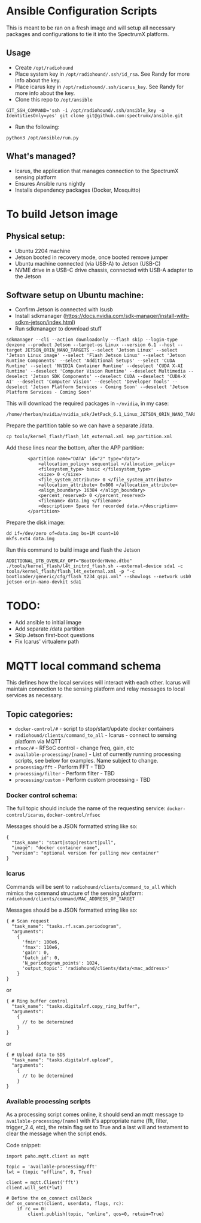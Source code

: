 # Ansible Configuration Scripts
This is meant to be ran on a fresh image and will setup all necessary packages and configurations to tie it into the SpectrumX platform.  

## Usage

- Create `/opt/radiohound`
- Place system key in `/opt/radiohound/.ssh/id_rsa`.  See Randy for more info about the key.
- Place icarus key in `/opt/radiohound/.ssh/icarus_key`.  See Randy for more info about the key.
- Clone this repo to `/opt/ansible`
```
GIT_SSH_COMMAND='ssh -i /opt/radiohound/.ssh/ansible_key -o IdentitiesOnly=yes' git clone git@github.com:spectrumx/ansible.git
```
- Run the following:
```
python3 /opt/ansible/run.py
```


## What's managed?
- Icarus, the application that manages connection to the SpectrumX sensing platform
- Ensures Ansible runs nightly
- Installs dependency packages (Docker, Mosquitto)



# To build Jetson image

## Physical setup:
- Ubuntu 2204 machine
- Jetson booted in recovery mode, once booted remove jumper
- Ubuntu machine connected (via USB-A) to Jetson (USB-C)
- NVME drive in a USB-C drive chassis, connected with USB-A adapter to the Jetson

## Software setup on Ubuntu machine:
- Confirm Jetson is connected with lsusb
- Install sdkmanager (https://docs.nvidia.com/sdk-manager/install-with-sdkm-jetson/index.html)
- Run sdkmanager to download stuff
```
sdkmanager --cli --action downloadonly --flash skip --login-type devzone --product Jetson --target-os Linux --version 6.1 --host --target JETSON_ORIN_NANO_TARGETS --select 'Jetson Linux' --select 'Jetson Linux image' --select 'Flash Jetson Linux' --select 'Jetson Runtime Components' --select 'Additional Setups' --select 'CUDA Runtime' --select 'NVIDIA Container Runtime' --deselect 'CUDA X-AI Runtime' --deselect 'Computer Vision Runtime' --deselect Multimedia --deselect 'Jetson SDK Components' --deselect CUDA --deselect 'CUDA-X AI' --deselect 'Computer Vision' --deselect 'Developer Tools' --deselect 'Jetson Platform Services - Coming Soon' --deselect 'Jetson Platform Services - Coming Soon'
```

This will download the required packages in `~/nvidia`, in my case:
```
/home/rherban/nvidia/nvidia_sdk/JetPack_6.1_Linux_JETSON_ORIN_NANO_TARGETS/Linux_for_Tegra
```

Prepare the partition table so we can have a separate /data.
```
cp tools/kernel_flash/flash_l4t_external.xml mep_partition.xml
```
Add these lines near the bottom, after the APP partition:
```
        <partition name="DATA" id="2" type="data">
            <allocation_policy> sequential </allocation_policy>
            <filesystem_type> basic </filesystem_type>
            <size> 0 </size>
            <file_system_attribute> 0 </file_system_attribute>
            <allocation_attribute> 0x808 </allocation_attribute>
            <align_boundary> 16384 </align_boundary>
            <percent_reserved> 0 </percent_reserved>
            <filename> data.img </filename>
            <description> Space for recorded data.</description>
        </partition>
```
Prepare the disk image:
```
dd if=/dev/zero of=data.img bs=1M count=10 
mkfs.ext4 data.img  
```

Run this command to build image and flash the Jetson

```
ADDITIONAL_DTB_OVERLAY_OPT="BootOrderNvme.dtbo" ./tools/kernel_flash/l4t_initrd_flash.sh --external-device sda1 -c tools/kernel_flash/flash_l4t_external.xml -p "-c bootloader/generic/cfg/flash_t234_qspi.xml" --showlogs --network usb0 jetson-orin-nano-devkit sda1
```


# TODO:
- Add ansible to initial image
- Add separate /data partition
- Skip Jetson first-boot questions
- Fix Icarus' virtualenv path






# MQTT local command schema
This defines how the local services will interact with each other. Icarus will maintain connection to the sensing platform and relay messages to local services as necessary.  

## Topic categories:
- `docker-control/#` - script to stop/start/update docker containers
- `radiohound/clients/command_to_all` - Icarus - connect to sensing platform via MQTT
- `rfsoc/#` - RFSoC control - change freq, gain, etc
- `available-processing/[name]` - List of currently running processing scripts, see below for examples.  Name subject to change.
- `processing/fft` - Perform FFT - TBD
- `processing/filter` - Perform filter - TBD
- `processing/custom` - Perform custom processing - TBD


### Docker control schema:
The full topic should include the name of the requesting service: `docker-control/icarus`, `docker-control/rfsoc`

Messages should be a JSON formatted string like so:
```
{
  "task_name": "start|stop|restart|pull",
  "image": "docker container name",
  "version": "optional version for pulling new container"
}
```

### Icarus
Commands will be sent to `radiohound/clients/command_to_all` which mimics the command structure of the sensing platform: `radiohound/clients/command/MAC_ADDRESS_OF_TARGET`

Messages should be a JSON formatted string like so:
```
{ # Scan request
  "task_name": "tasks.rf.scan.periodogram",
  "arguments": 
    {
      'fmin': 100e6,
      'fmax': 110e6,
      'gain': 0,
      'batch_id': 0,
      'N_periodogram_points': 1024,
      'output_topic': 'radiohound/clients/data/<mac_address>'
    }
}
```
or
```
{ # Ring buffer control
  "task_name": "tasks.digitalrf.copy_ring_buffer",
  "arguments": 
    {
      // to be determined
    }
}
```
or
```
{ # Upload data to SDS
  "task_name": "tasks.digitalrf.upload",
  "arguments": 
    {
      // to be determined
    }
}
```


### Available processing scripts
As a processing script comes online, it should send an mqtt message to `available-processing/[name]` with it's appropriate name (fft, filter, trigger_2.4, etc), the retain flag set to True and a last will and testament to clear the message when the script ends.

Code snippet:
```
import paho.mqtt.client as mqtt

topic = 'available-processing/fft'
lwt = (topic "offline", 0, True)

client = mqtt.Client('fft')
client.will_set(*lwt)

# Define the on_connect callback
def on_connect(client, userdata, flags, rc):
    if rc == 0:
        client.publish(topic, "online", qos=0, retain=True)


